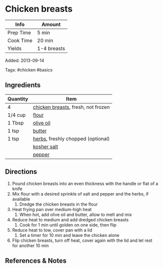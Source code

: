 # Chicken breasts

| Info      | Amount      |
| --------- | ----------- |
| Prep Time | 5 min       |
| Cook Time | 20 min      |
| Yields    | 1-4 breasts |

Added: 2013-09-14

Tags: #chicken #basics

## Ingredients

| Quantity | Item                                                                    |
| -------- | ----------------------------------------------------------------------- |
| 4        | [chicken breasts](../_ingredients/chicken-breast.md), fresh, not frozen |
| 1/4 cup  | [flour](../_ingredients/flour.md)                                       |
| 1 Tbsp   | [olive oil](../_ingredients/olive-oil.md)                               |
| 1 tsp    | [butter](../_ingredients/butter.md)                                     |
| 1 tsp    | [herbs](../_ingredients/herbs.md), freshly chopped (optional)           |
|          | [kosher salt](../_ingredients/kosher-salt.md)                           |
|          | [pepper](../_ingredients/pepper.md)                                     |

## Directions

1. Pound chicken breasts into an even thickness with the handle or flat of a knife
2. Mix flour with a desired sprinkle of salt and pepper and the herbs, if available
     1. Dredge the chicken breasts in the flour
3. Heat frying pan over medium-high heat
     1. When hot, add olive oil and butter, allow to melt and mix
4. Reduce heat to medium and add dredged chicken breasts
     1. Cook for 1 min until golden on one side, then flip
5. Reduce heat to low, cover pan with a lid
     1. Set a timer for 10 min and leave the chicken alone
6. Flip chicken breasts, turn off heat, cover again with the lid and let rest for another 10 min

## References & Notes

[^1]: See [this alternative method](https://twitter.com/ade__n/status/1347395092953313286)
